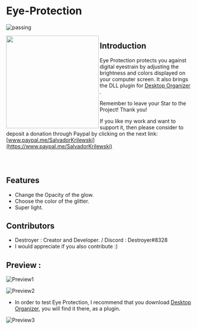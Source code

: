 # Eye-Protection
![passing](https://img.shields.io/badge/build-passing-brightgreen)

<img align="left" width="250" height="250" src="https://i.ibb.co/LzPVyWM/icons8-security-cameras-48-1.png">


## Introduction
Eye Protection protects you against digital eyestrain by adjusting the brightness and colors displayed on your computer screen.
It also brings the DLL plugin for [Desktop Organizer](https://toolslib.net/downloads/viewdownload/1489-desktop-organizer/) .

Remember to leave your Star to the Project! Thank you!

If you like my work and want to support it, then please consider to deposit a donation through Paypal by clicking on the next link: [www.paypal.me/SalvadorKrilewski](https://www.paypal.me/SalvadorKrilewski)

![]()

![]() 

![]() 

## Features

- Change the Opacity of the glow.
- Choose the color of the glitter.
- Super light.

## Contributors
- Destroyer : Creator and Developer.  / Discord : Destroyer#8328
- I would appreciate if you also contribute :)

## Preview :

![Preview1](https://i.ibb.co/DDm6gHb/testaaaaaaaaa.png)

![Preview2](https://i.ibb.co/hMq65Rh/ab.png)

- In order to test Eye Protection, I recommend that you download [Desktop Organizer](https://toolslib.net/downloads/viewdownload/1489-desktop-organizer/), you will find it there, as a plugin.

![Preview3](https://i.ibb.co/3hKTswq/d1.png)


